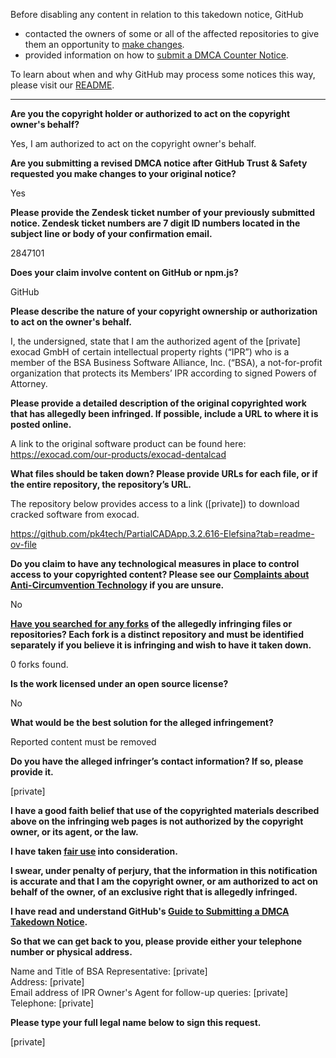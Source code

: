 Before disabling any content in relation to this takedown notice, GitHub
- contacted the owners of some or all of the affected repositories to give them an opportunity to [make changes](https://docs.github.com/en/github/site-policy/dmca-takedown-policy#a-how-does-this-actually-work).
- provided information on how to [submit a DMCA Counter Notice](https://docs.github.com/en/articles/guide-to-submitting-a-dmca-counter-notice).

To learn about when and why GitHub may process some notices this way, please visit our [README](https://github.com/github/dmca/blob/master/README.md#anatomy-of-a-takedown-notice).

---

**Are you the copyright holder or authorized to act on the copyright owner's behalf?**

Yes, I am authorized to act on the copyright owner's behalf.

**Are you submitting a revised DMCA notice after GitHub Trust & Safety requested you make changes to your original notice?**

Yes

**Please provide the Zendesk ticket number of your previously submitted notice. Zendesk ticket numbers are 7 digit ID numbers located in the subject line or body of your confirmation email.**

2847101

**Does your claim involve content on GitHub or npm.js?**

GitHub

**Please describe the nature of your copyright ownership or authorization to act on the owner's behalf.**

I, the undersigned, state that I am the authorized agent of the [private] exocad GmbH <exocad> of certain intellectual property rights (“IPR”) who is a member of the BSA Business Software Alliance, Inc. (“BSA), a not-for-profit organization that protects its Members’ IPR according to signed Powers of Attorney.

**Please provide a detailed description of the original copyrighted work that has allegedly been infringed. If possible, include a URL to where it is posted online.**

A link to the original software product can be found here:
https://exocad.com/our-products/exocad-dentalcad

**What files should be taken down? Please provide URLs for each file, or if the entire repository, the repository’s URL.**

The repository below provides access to a link ([private]) to download cracked software from exocad.

https://github.com/pk4tech/PartialCADApp.3.2.616-Elefsina?tab=readme-ov-file

**Do you claim to have any technological measures in place to control access to your copyrighted content? Please see our <a href="https://docs.github.com/articles/guide-to-submitting-a-dmca-takedown-notice#complaints-about-anti-circumvention-technology">Complaints about Anti-Circumvention Technology</a> if you are unsure.**

No

**<a href="https://docs.github.com/articles/dmca-takedown-policy#b-what-about-forks-or-whats-a-fork">Have you searched for any forks</a> of the allegedly infringing files or repositories? Each fork is a distinct repository and must be identified separately if you believe it is infringing and wish to have it taken down.**

0 forks found.

**Is the work licensed under an open source license?**

No

**What would be the best solution for the alleged infringement?**

Reported content must be removed

**Do you have the alleged infringer’s contact information? If so, please provide it.**

[private]

**I have a good faith belief that use of the copyrighted materials described above on the infringing web pages is not authorized by the copyright owner, or its agent, or the law.**

**I have taken <a href="https://www.lumendatabase.org/topics/22">fair use</a> into consideration.**

**I swear, under penalty of perjury, that the information in this notification is accurate and that I am the copyright owner, or am authorized to act on behalf of the owner, of an exclusive right that is allegedly infringed.**

**I have read and understand GitHub's <a href="https://docs.github.com/articles/guide-to-submitting-a-dmca-takedown-notice/">Guide to Submitting a DMCA Takedown Notice</a>.**

**So that we can get back to you, please provide either your telephone number or physical address.**

Name and Title of BSA Representative: [private]  
Address: [private]  
Email address of IPR Owner's Agent for follow-up queries: [private]  
Telephone: [private]  

**Please type your full legal name below to sign this request.**

[private]  
